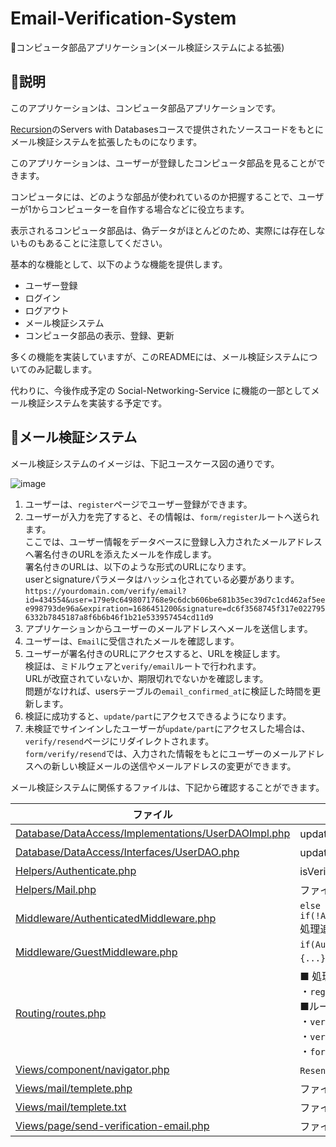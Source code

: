 # Email-Verification-System
📩コンピュータ部品アプリケーション(メール検証システムによる拡張)

## 📝説明
このアプリケーションは、コンピュータ部品アプリケーションです。

[Recursion](https://recursionist.io/)のServers with Databasesコースで提供されたソースコードをもとにメール検証システムを拡張したものになります。

このアプリケーションは、ユーザーが登録したコンピュータ部品を見ることができます。

コンピュータには、どのような部品が使われているのか把握することで、ユーザーが1からコンピューターを自作する場合などに役立ちます。

表示されるコンピュータ部品は、偽データがほとんどのため、実際には存在しないものもあることに注意してください。

基本的な機能として、以下のような機能を提供します。

- ユーザー登録
- ログイン
- ログアウト
- メール検証システム
- コンピュータ部品の表示、登録、更新

多くの機能を実装していますが、このREADMEには、メール検証システムについてのみ記載します。

代わりに、今後作成予定の Social-Networking-Service に機能の一部としてメール検証システムを実装する予定です。

## 🚀メール検証システム

メール検証システムのイメージは、下記ユースケース図の通りです。

![image](https://github.com/Aki158/Email-Verification-System/assets/119317071/8dc1a888-d6cd-4ac9-af3e-c21b1f6e6957)

1. ユーザーは、`register`ページでユーザー登録ができます。
2. ユーザーが入力を完了すると、その情報は、`form/register`ルートへ送られます。<br>ここでは、ユーザー情報をデータベースに登録し入力されたメールアドレスへ署名付きのURLを添えたメールを作成します。<br>署名付きのURLは、以下のような形式のURLになります。<br>userとsignatureパラメータはハッシュ化されている必要があります。<br>`https://yourdomain.com/verify/email?id=434554&user=179e9c6498071768e9c6dcb606be681b35ec39d7c1cd462af5eee998793de96a&expiration=1686451200&signature=dc6f3568745f317e0227956332b7845187a8f6b6b46f1b21e533957454cd11d9`
3. アプリケーションからユーザーのメールアドレスへメールを送信します。
4. ユーザーは、`Email`に受信されたメールを確認します。
5. ユーザーが署名付きのURLにアクセスすると、URLを検証します。<br>検証は、ミドルウェアと`verify/email`ルートで行われます。<br>URLが改竄されていないか、期限切れでないかを確認します。<br>問題がなければ、usersテーブルの`email_confirmed_at`に検証した時間を更新します。
6. 検証に成功すると、`update/part`にアクセスできるようになります。
7. 未検証でサインインしたユーザーが`update/part`にアクセスした場合は、`verify/resend`ページにリダイレクトされます。<br>`form/verify/resend`では、入力された情報をもとにユーザーのメールアドレスへの新しい検証メールの送信やメールアドレスの変更ができます。

メール検証システムに関係するファイルは、下記から確認することができます。

| ファイル | 変更点 |
| ------- | ------- |
| [Database/DataAccess/Implementations/UserDAOImpl.php](https://github.com/Aki158/Email-Verification-System/blob/main/Database/DataAccess/Implementations/UserDAOImpl.php) | update関数追加 |
| [Database/DataAccess/Interfaces/UserDAO.php](https://github.com/Aki158/Email-Verification-System/blob/main/Database/DataAccess/Interfaces/UserDAO.php) | update関数追加 |
| [Helpers/Authenticate.php](https://github.com/Aki158/Email-Verification-System/blob/main/Helpers/Authenticate.php) | isVerificationEmail関数追加 |
| [Helpers/Mail.php](https://github.com/Aki158/Email-Verification-System/blob/main/Helpers/Mail.php) | ファイル追加 |
| [Middleware/AuthenticatedMiddleware.php](https://github.com/Aki158/Email-Verification-System/blob/main/Middleware/AuthenticatedMiddleware.php) | `else if(!Authenticate::isVerificationEmail())`処理追加 |
| [Middleware/GuestMiddleware.php](https://github.com/Aki158/Email-Verification-System/blob/main/Middleware/GuestMiddleware.php) | `if(Authenticate::isVerificationEmail()){...}else{...}`処理追加 |
| [Routing/routes.php](https://github.com/Aki158/Email-Verification-System/blob/main/Routing/routes.php) | ■ 処理追加<br>・`register`<br>■ルート追加<br>・`verify/email`<br>・`verify/resend`<br>・`form/verify/resend` |
| [Views/component/navigator.php](https://github.com/Aki158/Email-Verification-System/blob/main/Views/component/navigator.php) | `Resend`のリンク追加 |
| [Views/mail/templete.php](https://github.com/Aki158/Email-Verification-System/blob/main/Views/mail/templete.php) | ファイル追加 |
| [Views/mail/templete.txt](https://github.com/Aki158/Email-Verification-System/blob/main/Views/mail/templete.txt) | ファイル追加 |
| [Views/page/send-verification-email.php](https://github.com/Aki158/Email-Verification-System/blob/main/Views/page/send-verification-email.php) | ファイル追加 |
